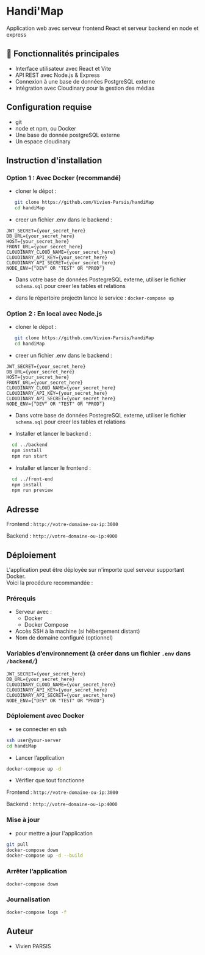 # Handi'Map

Application web avec serveur frontend React et serveur backend en node et express

## 🚀 Fonctionnalités principales

- Interface utilisateur avec React et Vite
- API REST avec Node.js & Express
- Connexion à une base de données PostgreSQL externe
- Intégration avec Cloudinary pour la gestion des médias

## Configuration requise

- git
- node et npm, ou Docker
- Une base de donnée postgreSQL externe
- Un espace cloudinary

## Instruction d'installation

### Option 1 : Avec Docker (recommandé)

- cloner le dépot :

```bash
   git clone https://github.com/Vivien-Parsis/handiMap
   cd handiMap
```

- creer un fichier .env dans le backend :

```none
JWT_SECRET={your_secret_here}
DB_URL={your_secret_here}
HOST={your_secret_here}
FRONT_URL={your_secret_here}
CLOUDINARY_CLOUD_NAME={your_secret_here}
CLOUDINARY_API_KEY={your_secret_here}
CLOUDINARY_API_SECRET={your_secret_here}
NODE_ENV={"DEV" OR "TEST" OR "PROD"}
```

- Dans votre base de données PostegreSQL externe, utiliser le fichier `schema.sql` pour creer les tables et relations

- dans le répertoire projectn lance le service : `docker-compose up`

### Option 2 : En local avec Node.js

- cloner le dépot :

```bash
   git clone https://github.com/Vivien-Parsis/handiMap
   cd handiMap
```

- creer un fichier .env dans le backend :

```none
JWT_SECRET={your_secret_here}
DB_URL={your_secret_here}
HOST={your_secret_here}
FRONT_URL={your_secret_here}
CLOUDINARY_CLOUD_NAME={your_secret_here}
CLOUDINARY_API_KEY={your_secret_here}
CLOUDINARY_API_SECRET={your_secret_here}
NODE_ENV={"DEV" OR "TEST" OR "PROD"}
```

- Dans votre base de données PostegreSQL externe, utiliser le fichier `schema.sql` pour creer les tables et relations

- Installer et lancer le backend :

```bash
  cd ../backend
  npm install
  npm run start
```

- Installer et lancer le frontend :

```bash
  cd ../front-end
  npm install
  npm run preview
```

## Adresse

Frontend : `http://votre-domaine-ou-ip:3000`

Backend : `http://votre-domaine-ou-ip:4000`

## Déploiement

L'application peut être déployée sur n'importe quel serveur supportant Docker.  
Voici la procédure recommandée :

### Prérequis

- Serveur avec :
  - Docker
  - Docker Compose
- Accès SSH à la machine (si hébergement distant)
- Nom de domaine configuré (optionnel)

### Variables d’environnement (à créer dans un fichier `.env` dans `/backend/`)

```none
JWT_SECRET={your_secret_here}
DB_URL={your_secret_here}
CLOUDINARY_CLOUD_NAME={your_secret_here}
CLOUDINARY_API_KEY={your_secret_here}
CLOUDINARY_API_SECRET={your_secret_here}
NODE_ENV={"DEV" OR "TEST" OR "PROD"}
```

### Déploiement avec Docker

- se connecter en ssh

```bash
ssh user@your-server
cd handiMap
```

- Lancer l’application

```bash
docker-compose up -d
```

- Vérifier que tout fonctionne

Frontend : `http://votre-domaine-ou-ip:3000`

Backend : `http://votre-domaine-ou-ip:4000`

### Mise à jour

- pour mettre a jour l'application
  
```bash
git pull
docker-compose down
docker-compose up -d --build
```

### Arrêter l’application
  
```bash
docker-compose down
```

### Journalisation

```bash
docker-compose logs -f
```

## Auteur

- Vivien PARSIS
